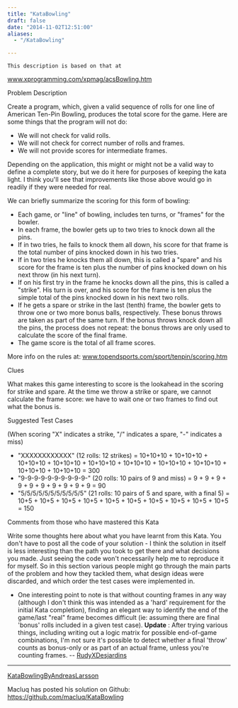 ```yaml
---
title: "KataBowling"
draft: false
date: "2014-11-02T12:51:00"
aliases:
  - "/KataBowling"

---
```

    This description is based on that at
www.xprogramming.com/xpmag/acsBowling.htm

Problem Description

Create a program, which, given a valid sequence of rolls for one line of
American Ten-Pin Bowling, produces the total score for the game. Here
are some things that the program will not do:

-   We will not check for valid rolls.
-   We will not check for correct number of rolls and frames.
-   We will not provide scores for intermediate frames.

Depending on the application, this might or might not be a valid way to
define a complete story, but we do it here for purposes of keeping the
kata light. I think you'll see that improvements like those above would
go in readily if they were needed for real.

We can briefly summarize the scoring for this form of bowling:

-   Each game, or "line" of bowling, includes ten turns, or "frames" for
    the bowler.
-   In each frame, the bowler gets up to two tries to knock down all
    the pins.
-   If in two tries, he fails to knock them all down, his score for that
    frame is the total number of pins knocked down in his two tries.
-   If in two tries he knocks them all down, this is called a "spare"
    and his score for the frame is ten plus the number of pins knocked
    down on his next throw (in his next turn).
-   If on his first try in the frame he knocks down all the pins, this
    is called a "strike". His turn is over, and his score for the frame
    is ten plus the simple total of the pins knocked down in his next
    two rolls.
-   If he gets a spare or strike in the last (tenth) frame, the bowler
    gets to throw one or two more bonus balls, respectively. These bonus
    throws are taken as part of the same turn. If the bonus throws knock
    down all the pins, the process does not repeat: the bonus throws are
    only used to calculate the score of the final frame.
-   The game score is the total of all frame scores.

More info on the rules at: www.topendsports.com/sport/tenpin/scoring.htm

Clues

What makes this game interesting to score is the lookahead in the
scoring for strike and spare. At the time we throw a strike or spare, we
cannot calculate the frame score: we have to wait one or two frames to
find out what the bonus is.

Suggested Test Cases

(When scoring "X" indicates a strike, "/" indicates a spare, "-"
indicates a miss)

-   "XXXXXXXXXXXX" (12 rolls: 12 strikes) = 10+10+10 + 10+10+10 +
    10+10+10 + 10+10+10 + 10+10+10 + 10+10+10 + 10+10+10 + 10+10+10 +
    10+10+10 + 10+10+10 = 300
-   "9-9-9-9-9-9-9-9-9-9-" (20 rolls: 10 pairs of 9 and miss) = 9 + 9 +
    9 + 9 + 9 + 9 + 9 + 9 + 9 + 9 = 90
-   "5/5/5/5/5/5/5/5/5/5/5" (21 rolls: 10 pairs of 5 and spare, with a
    final 5) = 10+5 + 10+5 + 10+5 + 10+5 + 10+5 + 10+5 + 10+5 + 10+5 +
    10+5 + 10+5 = 150

Comments from those who have mastered this Kata

Write some thoughts here about what you have learnt from this Kata. You
don't have to post all the code of your solution - I think the solution
in itself is less interesting than the path you took to get there and
what decisions you made. Just seeing the code won't necessarily help me
to reproduce it for myself. So in this section various people might go
through the main parts of the problem and how they tackled them, what
design ideas were discarded, and which order the test cases were
implemented in.

-   One interesting point to note is that without counting frames in any
    way (although I don't think this was intended as a 'hard'
    requirement for the initial Kata completion), finding an elegant way
    to identify the end of the game/last "real" frame becomes difficult
    (ie: assuming there are final 'bonus' rolls included in a given test
    case). **Update** : After trying various things, including writing
    out a logic matrix for possible end-of-game combinations, I'm not
    sure it's possible to detect whether a final 'throw' counts as
    bonus-only or as part of an actual frame, unless you're
    counting frames. -- [RudyXDesjardins](/people/RudyXDesjardins)

------------------------------------------------------------------------

[KataBowlingByAndreasLarsson](/solution/KataBowlingByAndreasLarsson)

Macluq has posted his solution on Github:
<https://github.com/macluq/KataBowling>
